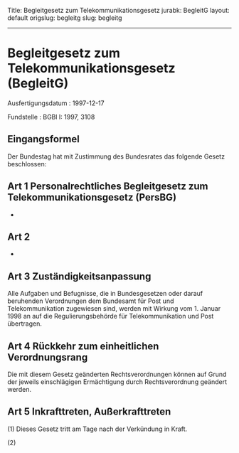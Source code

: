 Title: Begleitgesetz zum Telekommunikationsgesetz
jurabk: BegleitG
layout: default
origslug: begleitg
slug: begleitg

---

# Begleitgesetz zum Telekommunikationsgesetz (BegleitG)

Ausfertigungsdatum
:   1997-12-17

Fundstelle
:   BGBl I: 1997, 3108



## Eingangsformel

Der Bundestag hat mit Zustimmung des Bundesrates das folgende Gesetz
beschlossen:


## Art 1 Personalrechtliches Begleitgesetz zum Telekommunikationsgesetz (PersBG)

-


## Art 2

-


## Art 3 Zuständigkeitsanpassung

Alle Aufgaben und Befugnisse, die in Bundesgesetzen oder darauf
beruhenden Verordnungen dem Bundesamt für Post und Telekommunikation
zugewiesen sind, werden mit Wirkung vom 1. Januar 1998 an auf die
Regulierungsbehörde für Telekommunikation und Post übertragen.


## Art 4 Rückkehr zum einheitlichen Verordnungsrang

Die mit diesem Gesetz geänderten Rechtsverordnungen können auf Grund
der jeweils einschlägigen Ermächtigung durch Rechtsverordnung geändert
werden.


## Art 5 Inkrafttreten, Außerkrafttreten

(1) Dieses Gesetz tritt am Tage nach der Verkündung in Kraft.

(2)

